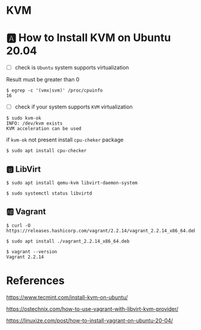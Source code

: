 # KVM

# :a: How to Install KVM on Ubuntu 20.04


- [ ] check is `Ubuntu` system supports virtualization

Result must be greater than 0 

```
$ egrep -c '(vmx|svm)' /proc/cpuinfo
16
```

- [ ] check if your system supports `KVM` virtualization

```
$ sudo kvm-ok
INFO: /dev/kvm exists
KVM acceleration can be used
```

if `kvm-ok` not present install `cpu-cheker` package

```
$ sudo apt install cpu-checker
```

## :b: LibVirt


```
$ sudo apt install qemu-kvm libvirt-daemon-system
```

```
$ sudo systemctl status libvirtd
```

## :ab: Vagrant

```
$ curl -O https://releases.hashicorp.com/vagrant/2.2.14/vagrant_2.2.14_x86_64.deb
```


```
$ sudo apt install ./vagrant_2.2.14_x86_64.deb
```

```
$ vagrant --version
Vagrant 2.2.14
```

# References

https://www.tecmint.com/install-kvm-on-ubuntu/

https://ostechnix.com/how-to-use-vagrant-with-libvirt-kvm-provider/


https://linuxize.com/post/how-to-install-vagrant-on-ubuntu-20-04/
